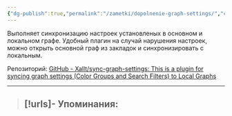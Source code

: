 ```yaml
---
{"dg-publish":true,"permalink":"/zametki/dopolnenie-graph-settings/","created":"2024-07-10 01:26","updated":"2024-09-03T16:27:27+03:00"}
---
```


Выполняет синхронизацию настроек установленых в основном и локальном графе. Удобный плагин на случай нарушения настроек, можно открыть основной граф из закладок и синхронизировать с локальным.

Репозиторий: [GitHub - Xallt/sync-graph-settings: This is a plugin for syncing graph settings (Color Groups and Search Filters) to Local Graphs](https://github.com/Xallt/sync-graph-settings)

---
> [!urls]- Упоминания:
> - 